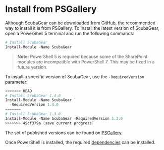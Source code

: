 # Install from PSGallery

Although ScubaGear can be [downloaded from GitHub](github.md), the recommended way to install it is from PSGallery. To install the latest version of ScubaGear, open a PowerShell 5 terminal and run the following commands:

```powershell
# Install ScubaGear
Install-Module -Name ScubaGear
```

> **Note**: PowerShell 5 is required because some of the SharePoint modules are incompatible with PowerShell 7.  This may be fixed in a future version.

To install a specific version of ScubaGear, use the `-RequiredVersion` parameter:

```powershell
<<<<<<< HEAD
# Install ScubaGear 1.4.0
Install-Module -Name ScubaGear `
  -RequiredVersion 1.4.0
=======
# Install ScubaGear 1.3.0
Install-Module -Name ScubaGear -RequiredVersion 1.3.0
>>>>>>> 45cf379a (save current progress)
```

The set of published versions can be found on [PSGallery](https://www.powershellgallery.com/packages/ScubaGear/).

Once PowerShell is installed, the required [dependencies](../prerequisites/dependencies.md) can be installed.
